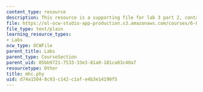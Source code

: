 ```yaml
---
content_type: resource
description: This resource is a supporting file for lab 3 part 2, contains codes.
file: https://ol-ocw-studio-app-production.s3.amazonaws.com/courses/6-877j-computational-evolutionary-biology-fall-2005/d74a15048c93c142c1afe4b3e14190f5_mhc.phy
file_type: text/plain
learning_resource_types:
- Labs
ocw_type: OCWFile
parent_title: Labs
parent_type: CourseSection
parent_uid: 05bb9721-7533-33e3-81a0-181ca03c40a7
resourcetype: Other
title: mhc.phy
uid: d74a1504-8c93-c142-c1af-e4b3e14190f5
---
```

